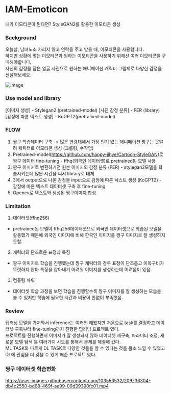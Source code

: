 # IAM-Emoticon
내가 이모티콘이 된다면? StyleGAN2를 활용한 이모티콘 생성

### Background
오늘날, 남녀노소 가리지 않고 연락을 주고 받을 때, 이모티콘을 사용합니다. </br>
하지만 상황에 맞는 이모티콘과 원하는 이모티콘을 사용하기 위해선 여러 이모티콘을 구매해야합니다. </br>
자신의 감정을 담은 얼굴 사진으로 원하는 애니메이션 캐릭터 그림체로 다양한 감정을 전달해보세요.

![image](https://user-images.githubusercontent.com/103553532/209472015-b0b7c5a3-f436-4819-9479-fde0bcb28d7e.png)

### Use model and library

[이미지 생성] - Stylegan2 (pretrained-model)
[사진 감정 분류] - FER (library)
[감정에 따른 텍스트 생성] - KoGPT2(pretrained-model)

### FLOW
1. 짱구 학습데이터 구축 -> 많은 연령대에서 가장 인기 있는 애니메이션 짱구는 못말려 캐릭터로 이모티콘 생성 (크롤링, 수작업)</br>
2. Pretrained-model(https://github.com/happy-jihye/Cartoon-StyleGAN)로 짱구 데이터 fine-tuning - ffhq(외국인 데이터셋)로 pretrained된 모델 사용
3. 짱구 이미지로 변환하기전 원본 이미지의 감정 분류 (FER) - stylegan2모델을 학습시키는데 많은 시간을 써서 library로 대체
4. 3에서 output으로 나온 감정을 input으로 감정에 따른 텍스트 생성 (KoGPT2) - 감정에 따른 텍스트 데이터셋 구축 후 fine-tuning
5. Opencv로 텍스트와 생성된 짱구이미지 합성

### Limitation
1. 데이터셋(ffhq256)
  - pretrained된 모델이 ffhq256데이터셋으로 외국인 데이터셋으로 학습된 모델을 활용했기 때문에 외국인 이미지에 비해 한국인 이미지를 짱구 이미지로 잘 생성하지 못함.
2. 캐릭터의 단조로운 표정과 특징
  - 짱구 이미지로 학습을 진행했는데 짱구 캐릭터의 경우 표정이 단조롭고 이목구비가 뚜렷하지 않아 특징을 잡아내기 어려워 이미지를 생성하는데 어려움이 있음.
3. 컴퓨팅 파워
  - 데이터셋 학습 과정을 보면 학습을 진행할수록 짱구 이미지를 잘 생성하는 모습을 볼 수 있지만 학습에 필요한 시간과 비용이 한없이 부족했음.
  
### Review
딥러닝 모델을 가져와서 inference는 여러번 해봤지만 처음으로 task를 결정하고 데이터셋 구축부터 fine-tuning까지 진행한 딥러닝 프로젝트 였다.</br>
프로젝트를 진행하면서 이미지가 잘 생성되지 않아 데이터셋 재구축, 파라미터 조정, 새로운 모델 탐색 등 여러가지 시도를 통해서 문제를 해결해 갔다.</br>
ML TASK와 다르게 DL TASK로 다양한 것들을 할 수 있다는 것을 몸소 느낄 수 있었고 DL에 관심을 더 갖을 수 있게 해준 프로젝트 였다.</br>

### 짱구 데이터셋 학습변화
https://user-images.githubusercontent.com/103553532/209736304-db4c2550-bd68-469f-ae99-09d39390fc01.mp4


